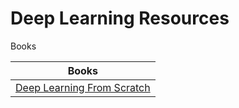 # Deep Learning Resources

Books

| Books    |
| -------- | 
|[Deep Learning From Scratch](https://github.com/Nyur-AI/Coding-Resources/blob/main/Deep%20Learning/Books/Deep%20Learning%20from%20Scratch.pdf)|
